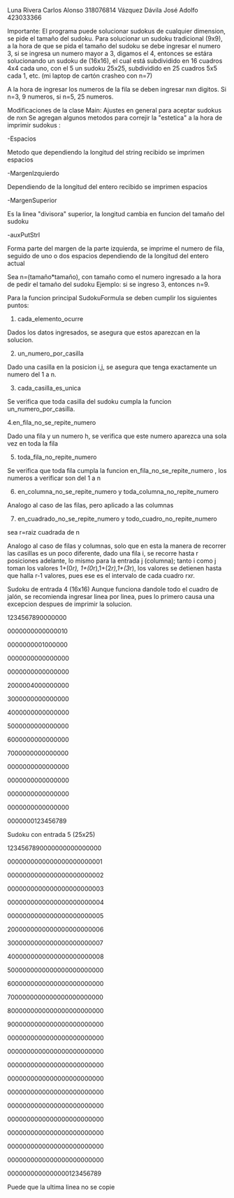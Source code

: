 Luna Rivera Carlos Alonso 318076814 Vázquez Dávila José Adolfo 423033366

Importante: El programa puede solucionar sudokus de cualquier dimension, se pide el tamaño del sudoku. Para solucionar un sudoku tradicional (9x9), a la hora de que se pida el tamaño del sudoku se debe ingresar el numero 3, si se ingresa un numero mayor a 3, digamos el 4, entonces se estára solucionando un sudoku de (16x16), el cual está subdividido en 16 cuadros 4x4 cada uno, con el 5 un sudoku 25x25, subdividido en 25 cuadros 5x5 cada 1, etc. (mi laptop de cartón crasheo con n=7)

A la hora de ingresar los numeros de la fila se deben ingresar nxn digitos. Si n=3, 9 numeros, si n=5, 25 numeros.

Modificaciones de la clase Main:
Ajustes en general para aceptar sudokus de nxn
Se agregan algunos metodos para correjir la "estetica" a la hora de imprimir sudokus :

-Espacios

Metodo que dependiendo la longitud del string recibido se imprimen espacios

-MargenIzquierdo

Dependiendo de la longitud del entero recibido se imprimen espacios

-MargenSuperior

Es la linea "divisora" superior, la longitud cambia en funcion del tamaño del sudoku

-auxPutStrl

Forma parte del margen de la parte izquierda, se imprime el numero de fila, seguido de uno o dos espacios dependiendo de la longitud del entero actual

Sea n=(tamaño*tamaño), con tamaño como el numero ingresado a la hora de pedir el tamaño del sudoku
Ejemplo: si se ingreso 3, entonces n=9.

Para la funcion principal SudokuFormula se deben cumplir los siguientes puntos:

1. cada_elemento_ocurre

Dados los datos ingresados, se asegura que estos aparezcan en la solucion.

2. un_numero_por_casilla 

Dado una casilla en la posicion i,j, se asegura que tenga exactamente un numero del 1 a n.

3. cada_casilla_es_unica

Se verifica que toda casilla del sudoku cumpla la funcion un_numero_por_casilla.

4.en_fila_no_se_repite_numero 

Dado una fila y un numero h, se verifica que este numero aparezca una sola vez en toda la fila

5. toda_fila_no_repite_numero

Se verifica que toda fila cumpla la funcion en_fila_no_se_repite_numero , los numeros a verificar son del 1 a n

6. en_columna_no_se_repite_numero y toda_columna_no_repite_numero

Analogo al caso de las filas, pero aplicado a las columnas

7. en_cuadrado_no_se_repite_numero y todo_cuadro_no_repite_numero

sea r=raiz cuadrada de n

Analogo al caso de filas y columnas, solo que en esta la manera de recorrer las casillas es un poco diferente, dado una fila i, se recorre hasta r posiciones adelante, lo mismo para la entrada j (columna); tanto i como j toman los valores 1+(0*r), 1+(0*r),1+(2*r),1+(3*r), los valores se detienen hasta que halla r-1 valores, pues ese es el intervalo de cada cuadro rxr.

Sudoku de entrada 4 (16x16)
Aunque funciona dandole todo el cuadro de jalón, se recomienda ingresar linea por linea, pues lo primero causa una excepcion despues de imprimir la solucion.

1234567890000000

0000000000000010

0000000001000000

0000000000000000

0000000000000000

2000004000000000

3000000000000000

4000000000000000

5000000000000000

6000000000000000

7000000000000000

0000000000000000

0000000000000000

0000000000000000

0000000000000000

0000000123456789

Sudoku con entrada 5 (25x25)

1234567890000000000000000

0000000000000000000000001

0000000000000000000000002

0000000000000000000000003

0000000000000000000000004

0000000000000000000000005

2000000000000000000000006

3000000000000000000000007

4000000000000000000000008

5000000000000000000000000

6000000000000000000000000

7000000000000000000000000

8000000000000000000000000

9000000000000000000000000

0000000000000000000000000

0000000000000000000000000

0000000000000000000000000

0000000000000000000000000

0000000000000000000000000

0000000000000000000000000

0000000000000000000000000

0000000000000000000000000

0000000000000000000000000

0000000000000000000000000

0000000000000000123456789


Puede que la ultima linea no se copie






